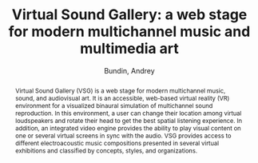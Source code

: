 --- 
title: "Virtual Sound Gallery: a web stage for modern multichannel music and multimedia art" 
abstract: "Virtual Sound Gallery (VSG) is a web stage for modern multichannel music, sound, and audiovisual art. It is an accessible, web-based virtual reality (VR) environment for a visualized binaural simulation of multichannel sound reproduction. In this environment, a user can change their location among virtual loudspeakers and rotate their head to get the best spatial listening experience. In addition, an integrated video engine provides the ability to play visual content on one or several virtual screens in sync with the audio. VSG provides access to different electroacoustic music compositions presented in several virtual exhibitions and classified by concepts, styles, and organizations." 
address: "Atlanta, Georgia" 
author: "Bundin, Andrey"
webAuthor: "Christian Baumann, Johanna Friederike, Jan-Torsten Milde" 
booktitle: "Proceedings of the International Web Audio Conference" 
editor: "Freeman, Jason and Lerch, Alexander and Paradis, Matthew" 
month: "Proceedings of the International Web Audio Conference"
pages: "1-1" 
publisher: "Georgia Tech" 
series: "WAC '18"
track: "Demo"  
year: "2016" 
id: "2016_EA_28" 
tags: year2016
media: none 
pdflink: /_data/papers/pdf/2016/2016_28.pdf
ISSN: 2663-5844
---